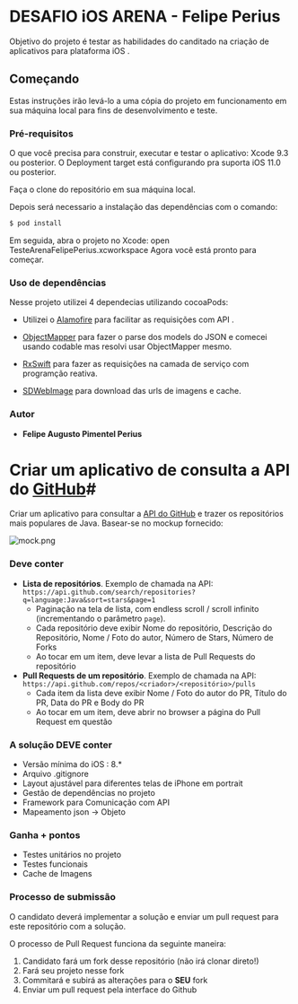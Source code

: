 # **DESAFIO iOS ARENA - Felipe Perius**

Objetivo do projeto é testar as habilidades do canditado na criação de aplicativos para plataforma iOS .

## Começando
Estas instruções irão levá-lo a uma cópia do projeto em funcionamento em sua máquina local para fins de desenvolvimento e teste.

### Pré-requisitos
O que você precisa para construir, executar e testar o aplicativo:
Xcode 9.3 ou posterior. 
O Deployment target está configurando pra suporta iOS 11.0 ou posterior.

Faça o clone do repositório em sua máquina local.

 Depois será necessario a instalação das dependências com o comando:
```bash
$ pod install
```

Em seguida, abra o projeto no Xcode:
open TesteArenaFelipePerius.xcworkspace Agora você está pronto para começar.

### Uso de dependências 

Nesse projeto utilizei 4 dependecias utilizando cocoaPods:
* Utilizei o  [Alamofire](https://github.com/Alamofire/Alamofire) para facilitar as requisições com API .

* [ObjectMapper](https://github.com/tristanhimmelman/ObjectMapper) para fazer o parse dos models do JSON e comecei usando codable mas resolvi usar ObjectMapper mesmo.

* [RxSwift](https://github.com/ReactiveX/RxSwift) para fazer as requisições na camada de serviço com programção reativa.

* [SDWebImage](https://github.com/SDWebImage/SDWebImage) para download das urls de imagens e cache.

### Autor 
- **Felipe Augusto Pimentel Perius**



# Criar um aplicativo de consulta a API do [GitHub](https://github.com)#

Criar um aplicativo para consultar a [API do GitHub](https://developer.github.com/v3/) e trazer os repositórios mais populares de Java. Basear-se no mockup fornecido:

![mock.png](./mock.png)


### **Deve conter** ###

- __Lista de repositórios__. Exemplo de chamada na API: `https://api.github.com/search/repositories?q=language:Java&sort=stars&page=1`
  * Paginação na tela de lista, com endless scroll / scroll infinito (incrementando o parâmetro `page`).
  * Cada repositório deve exibir Nome do repositório, Descrição do Repositório, Nome / Foto do autor, Número de Stars, Número de Forks
  * Ao tocar em um item, deve levar a lista de Pull Requests do repositório
- __Pull Requests de um repositório__. Exemplo de chamada na API: `https://api.github.com/repos/<criador>/<repositório>/pulls`
  * Cada item da lista deve exibir Nome / Foto do autor do PR, Título do PR, Data do PR e Body do PR
  * Ao tocar em um item, deve abrir no browser a página do Pull Request em questão

### **A solução DEVE conter** ##

* Versão mínima do iOS : 8.*
* Arquivo .gitignore
* Layout ajustável para diferentes telas de iPhone em portrait
* Gestão de dependências no projeto
* Framework para Comunicação com API
* Mapeamento json -> Objeto

### **Ganha + pontos** ###

* Testes unitários no projeto
* Testes funcionais
* Cache de Imagens

### **Processo de submissão** ###

O candidato deverá implementar a solução e enviar um pull request para este repositório com a solução.

O processo de Pull Request funciona da seguinte maneira:

1. Candidato fará um fork desse repositório (não irá clonar direto!)
2. Fará seu projeto nesse fork
3. Commitará e subirá as alterações para o __SEU__ fork
4. Enviar um pull request pela interface do Github
